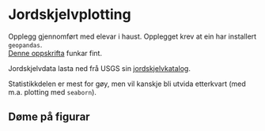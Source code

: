 # Jordskjelvplotting

Opplegg gjennomført med elevar i haust. Opplegget krev at ein har installert `geopandas`. <br>
[Denne oppskrifta](https://geopandas.org/en/stable/getting_started/install.html) funkar fint. 

Jordskjelvdata lasta ned frå USGS sin [jordskjelvkatalog](https://earthquake.usgs.gov/earthquakes/search/). 

Statistikkdelen er mest for gøy, men vil kanskje bli utvida etterkvart (med m.a. plotting med `seaborn`). 

## Døme på figurar

